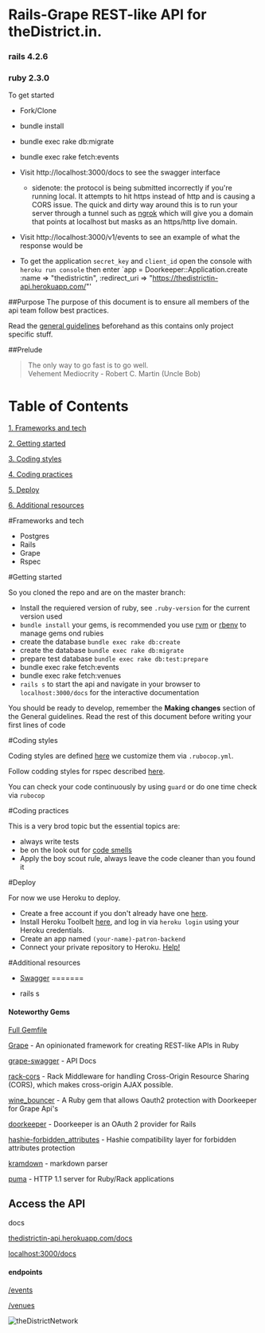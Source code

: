 Rails-Grape REST-like API for theDistrict.in.
=============================================

### rails 4.2.6
### ruby 2.3.0

To get started

* Fork/Clone

* bundle install

* bundle exec rake db:migrate

* bundle exec rake fetch:events

* Visit http://localhost:3000/docs to see the swagger interface
  * sidenote: the protocol is being submitted incorrectly if you're running local. It attempts to hit https instead of http and is causing a CORS issue. The quick and dirty way around this is to run your server through a tunnel such as [ngrok](https://ngrok.com/) which will give you a domain that points at localhost but masks as an https/http live domain.

* Visit http://localhost:3000/v1/events to see an example of what the response would be

* To get the application `secret_key` and `client_id` open the console with `heroku run console` then enter `app = Doorkeeper::Application.create :name => "thedistrictin", :redirect_uri => "https://thedistrictin-api.herokuapp.com/"'

##Purpose
The purpose of this document is to ensure all members of the api team follow best practices.

Read the [general guidelines](https://github.com/Patron-team/guide) beforehand as this contains only project specific stuff.

##Prelude
> The only way to go fast is to go well.<br>
> Vehement Mediocrity - Robert C. Martin (Uncle Bob)

# Table of Contents

[1. Frameworks and tech](#frameworks-and-tech)

[2. Getting started](#getting-started)

[3. Coding styles](#coding-styles)

[4. Coding practices](#coding-practices)

[5. Deploy](#deploy)

[6. Additional resources](#additionl-resources)

#Frameworks and tech

 + Postgres
 + Rails
 + Grape
 + Rspec

#Getting started

  So you cloned the repo and are on the master branch:

  + Install the requiered version of ruby, see `.ruby-version` for the current version used
  + `bundle install` your gems, is recommended you use [rvm](https://rvm.io/) or [rbenv](https://github.com/rbenv/rbenv) to manage gems ond rubies
  + create the database `bundle exec rake db:create`
  + create the database `bundle exec rake db:migrate`
  + prepare test database `bundle exec rake db:test:prepare`
  + bundle exec rake fetch:events
  + bundle exec rake fetch:venues
  + `rails s` to start the api and navigate in your browser to `localhost:3000/docs` for the interactive documentation


  You should be ready to develop, remember the __Making changes__ section of the General guidelines.
  Read the rest of this document before writing your first lines of code

#Coding styles

  Coding styles are defined [here](https://github.com/bbatsov/ruby-style-guide) we customize them via `.rubocop.yml`.


  Follow codding styles for rspec described [here](http://betterspecs.org/).


  You can check your code continuously by using `guard` or do one time check via `rubocop`

#Coding practices

  This is a very brod topic but the essential topics are:

  + always write tests
  + be on the look out for [code smells](http://blog.codinghorror.com/code-smells)
  + Apply the boy scout rule, always leave the code cleaner than you found it

#Deploy

  For now we use Heroku to deploy.

  + Create a free account if you don't already have one [here](https://signup.heroku.com).
  + Install Heroku Toolbelt [here](https://toolbelt.heroku.com/), and log in via `heroku login` using your Heroku credentials.
  + Create an app named `(your-name)-patron-backend`
  + Connect your private repository to Heroku. [Help!](https://devcenter.heroku.com/articles/github-integration)

#Additional resources

  + [Swagger](http://swagger.io/)
=======
* rails s

#### Noteworthy Gems
[Full Gemfile](https://github.com/mcrundo/district_grape/blob/master/Gemfile)

[Grape](https://github.com/ruby-grape/grape) - An opinionated framework for creating REST-like APIs in Ruby

[grape-swagger](https://github.com/ruby-grape/grape-swagger) - API Docs 

[rack-cors](https://github.com/cyu/rack-cors) - Rack Middleware for handling Cross-Origin Resource Sharing (CORS), which makes cross-origin AJAX possible.

[wine_bouncer](https://github.com/antek-drzewiecki/wine_bouncer) - A Ruby gem that allows Oauth2 protection with Doorkeeper for Grape Api's

[doorkeeper](https://github.com/doorkeeper-gem/doorkeeper) - Doorkeeper is an OAuth 2 provider for Rails

[hashie-forbidden_attributes](https://github.com/Maxim-Filimonov/hashie-forbidden_attributes) - Hashie compatibility layer for forbidden attributes protection

[kramdown](https://rubygems.org/gems/kramdown/versions/1.10.0) - markdown parser

[puma](https://rubygems.org/gems/puma/versions/3.4.0) - HTTP 1.1 server for Ruby/Rack applications


## Access the API

docs 

[thedistrictin-api.herokuapp.com/docs](http://thedistrictin-api.herokuapp.com/docs)

[localhost:3000/docs](http://localhost:3000/docs)

#### endpoints

[/events](https://thedistrictin-api.herokuapp.com/v1/events)

[/venues](https://thedistrictin-api.herokuapp.com/v1/venues)

![theDistrictNetwork](http://i.imgur.com/nW1wtXz.png)
